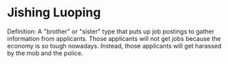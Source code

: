 # Jishing Luoping

Definition: A "brother" or "sister" type that puts up job postings to gather information from applicants.
            Those applicants will not get jobs because the economy is so tough nowadays. Instead, those
            applicants will get harassed by the mob and the police.
